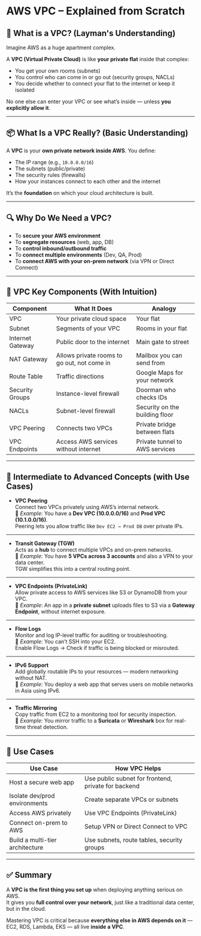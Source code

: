 
# AWS VPC – Explained from Scratch

## 🧠 What is a VPC? (Layman's Understanding)

Imagine AWS as a huge apartment complex.

A **VPC (Virtual Private Cloud)** is like **your private flat** inside that complex:
- You get your own rooms (subnets)
- You control who can come in or go out (security groups, NACLs)
- You decide whether to connect your flat to the internet or keep it isolated

No one else can enter your VPC or see what’s inside — unless **you explicitly allow it**.

---

## 📦 What Is a VPC Really? (Basic Understanding)

A **VPC** is your **own private network inside AWS**. You define:
- The IP range (e.g., `10.0.0.0/16`)
- The subnets (public/private)
- The security rules (firewalls)
- How your instances connect to each other and the internet

It’s the **foundation** on which your cloud architecture is built.

---

## 🔍 Why Do We Need a VPC?

- To **secure your AWS environment**
- To **segregate resources** (web, app, DB)
- To **control inbound/outbound traffic**
- To **connect multiple environments** (Dev, QA, Prod)
- To **connect AWS with your on-prem network** (via VPN or Direct Connect)

---

## 🧰 VPC Key Components (With Intuition)

| Component          | What It Does                                | Analogy                          |
|--------------------|----------------------------------------------|----------------------------------|
| VPC                | Your private cloud space                     | Your flat                        |
| Subnet             | Segments of your VPC                         | Rooms in your flat               |
| Internet Gateway   | Public door to the internet                  | Main gate to street              |
| NAT Gateway        | Allows private rooms to go out, not come in  | Mailbox you can send from        |
| Route Table        | Traffic directions                           | Google Maps for your network     |
| Security Groups    | Instance-level firewall                      | Doorman who checks IDs           |
| NACLs              | Subnet-level firewall                        | Security on the building floor   |
| VPC Peering        | Connects two VPCs                            | Private bridge between flats     |
| VPC Endpoints      | Access AWS services without internet         | Private tunnel to AWS services   |

---

## 🚀 Intermediate to Advanced Concepts (with Use Cases)

- **VPC Peering**  
  Connect two VPCs privately using AWS’s internal network.  
  🔸 *Example*: You have a **Dev VPC (10.0.0.0/16)** and **Prod VPC (10.1.0.0/16)**.  
  Peering lets you allow traffic like `Dev EC2 → Prod DB` over private IPs.

---

- **Transit Gateway (TGW)**  
  Acts as a **hub** to connect multiple VPCs and on-prem networks.  
  🔸 *Example*: You have **5 VPCs across 3 accounts** and also a VPN to your data center.  
  TGW simplifies this into a central routing point.

---

- **VPC Endpoints (PrivateLink)**  
  Allow private access to AWS services like S3 or DynamoDB from your VPC.  
  🔸 *Example*: An app in a **private subnet** uploads files to S3 via a **Gateway Endpoint**, without internet exposure.

---

- **Flow Logs**  
  Monitor and log IP-level traffic for auditing or troubleshooting.  
  🔸 *Example*: You can’t SSH into your EC2.  
  Enable Flow Logs → Check if traffic is being blocked or misrouted.

---

- **IPv6 Support**  
  Add globally routable IPs to your resources — modern networking without NAT.  
  🔸 *Example*: You deploy a web app that serves users on mobile networks in Asia using IPv6.

---

- **Traffic Mirroring**  
  Copy traffic from EC2 to a monitoring tool for security inspection.  
  🔸 *Example*: You mirror traffic to a **Suricata** or **Wireshark** box for real-time threat detection.

---

## 📌 Use Cases

| Use Case                         | How VPC Helps                                |
|----------------------------------|----------------------------------------------|
| Host a secure web app            | Use public subnet for frontend, private for backend |
| Isolate dev/prod environments    | Create separate VPCs or subnets              |
| Access AWS privately             | Use VPC Endpoints (PrivateLink)              |
| Connect on-prem to AWS           | Setup VPN or Direct Connect to VPC           |
| Build a multi-tier architecture  | Use subnets, route tables, security groups   |

---

## ✅ Summary

A **VPC is the first thing you set up** when deploying anything serious on AWS.  
It gives you **full control over your network**, just like a traditional data center, but in the cloud.

Mastering VPC is critical because **everything else in AWS depends on it** — EC2, RDS, Lambda, EKS — all live **inside a VPC**.
